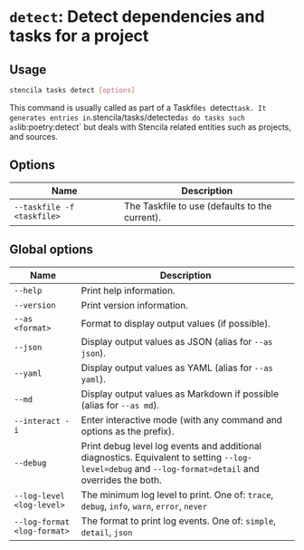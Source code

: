 <!-- Generated from doc comments in Rust. Do not edit. -->

# `detect`: Detect dependencies and tasks for a project

## Usage

```sh
stencila tasks detect [options]
```

This command is usually called as part of a Taskfile`s `detect` task. It generates entries in `.stencila/tasks/detected` as do tasks such as `lib:poetry:detect` but deals with Stencila related entities such as projects, and sources.



## Options

| Name | Description |
| --- | --- |
| `--taskfile -f <taskfile>` | The Taskfile to use (defaults to the current). |

## Global options

| Name | Description |
| --- | --- |
| `--help` | Print help information. |
| `--version` | Print version information. |
| `--as <format>` | Format to display output values (if possible). |
| `--json` | Display output values as JSON (alias for `--as json`). |
| `--yaml` | Display output values as YAML (alias for `--as yaml`). |
| `--md` | Display output values as Markdown if possible (alias for `--as md`). |
| `--interact -i` | Enter interactive mode (with any command and options as the prefix). |
| `--debug` | Print debug level log events and additional diagnostics. Equivalent to setting `--log-level=debug` and `--log-format=detail` and overrides the both. |
| `--log-level <log-level>` | The minimum log level to print. One of: `trace`, `debug`, `info`, `warn`, `error`, `never` |
| `--log-format <log-format>` | The format to print log events. One of: `simple`, `detail`, `json` |